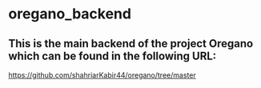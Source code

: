 # oregano_backend
## This is the main backend of the project Oregano which can be found in the following URL:
https://github.com/shahriarKabir44/oregano/tree/master
